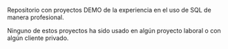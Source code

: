 Repositorio con proyectos DEMO de la experiencia en el uso de SQL de manera profesional.

Ninguno de estos proyectos ha sido usado en algún proyecto laboral o con algún cliente privado.
